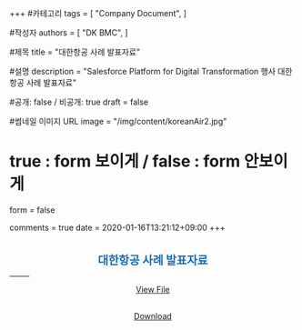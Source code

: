+++
#카테고리
tags = [
    "Company Document",
]

#작성자
authors = [
    "DK BMC",
]

#제목
title = "대한항공 사례 발표자료"

#설명
description = "Salesforce Platform for Digital Transformation 행사 대한항공 사례 발표자료"

#공개: false / 비공개: true
draft = false

#썸네일 이미지 URL
image = "/img/content/koreanAir2.jpg"

# true : form 보이게 / false : form 안보이게
form = false

comments = true
date = 2020-01-16T13:21:12+09:00
+++

<!-- 게시글 내용 -->
<a href="https://dkbmc365.sharepoint.com/:p:/s/Salesforce/EUIyBfN-1W1FiXqd7kQUs3cBUL-w1DNv_vIOTSFD2cCBLg?e=4%3aRQ1LQN&at=9&CID=a4c5006a-545d-fc1f-69cc-46d11a91b8b5" target="_blank">
<img src="/img/content/koreanAirPPT.jpg" style="display:block;margin:0 auto;border-radius:3px;" alt=""/></a>
<p style="font-size:20px;font-weight:bold;text-align:center;color:#176db5;margin-bottom:0;">대한항공 사례 발표자료</p>
<hr style="width:35px;"/>

<div style="text-align:center;">
<a href="https://dkbmc365.sharepoint.com/:p:/s/Salesforce/EUIyBfN-1W1FiXqd7kQUs3cBUL-w1DNv_vIOTSFD2cCBLg?e=4%3aRQ1LQN&at=9&CID=a4c5006a-545d-fc1f-69cc-46d11a91b8b5" class="content-btn__a" style="display:inline-block;margin-bottom:1rem;" target="_blank">
View File</a>

<a href="/img/content/Salesforce DT Platform_대한항공 사례.pptx" class="content-btn__a" style="display:inline-block;"  target="_blank">Download</a>
</div>
